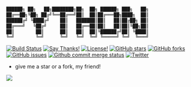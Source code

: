 ```bash
██████╗ ██╗   ██╗████████╗██╗  ██╗ ██████╗ ███╗   ██╗
██╔══██╗╚██╗ ██╔╝╚══██╔══╝██║  ██║██╔═══██╗████╗  ██║
██████╔╝ ╚████╔╝    ██║   ███████║██║   ██║██╔██╗ ██║
██╔═══╝   ╚██╔╝     ██║   ██╔══██║██║   ██║██║╚██╗██║
██║        ██║      ██║   ██║  ██║╚██████╔╝██║ ╚████║
╚═╝        ╚═╝      ╚═╝   ╚═╝  ╚═╝ ╚═════╝ ╚═╝  ╚═══╝                  
```
[![Build Status](https://travis-ci.org/EasyWeChat/site.svg?branch=master)](https://github.com/superonesfazai/python)
[![Say Thanks!](https://img.shields.io/badge/Say%20Thanks-!-1EAEDB.svg)](https://github.com/superonesfazai/python)
[![License!](https://img.shields.io/github/license/mashape/apistatus.svg)](https://github.com/superonesfazai/python)
[![GitHub stars](https://img.shields.io/github/stars/superonesfazai/python.svg)](https://github.com/superonesfazai/python/stargazers)
[![GitHub forks](https://img.shields.io/github/forks/superonesfazai/python.svg)](https://github.com/superonesfazai/python/network)
[![GitHub issues](https://img.shields.io/github/issues/superonesfazai/python.svg)](https://github.com/superonesfazai/python/issues)
[![Github commit merge status](https://img.shields.io/github/commit-status/badges/shields/master/5d4ab86b1b5ddfb3c4a70a70bd19932c52603b8c.svg)]()
[![Twitter](https://img.shields.io/twitter/url/https/github.com/superonesfazai/python.svg?style=social)](https://twitter.com/intent/tweet?text=Wow:&url=https%3A%2F%2Fgithub.com%2Fsuperonesfazai%2Fpython)

- give me a star or a fork, my friend!

![](https://i.loli.net/2019/09/24/m4kUH1SOpj7GtD5.png)